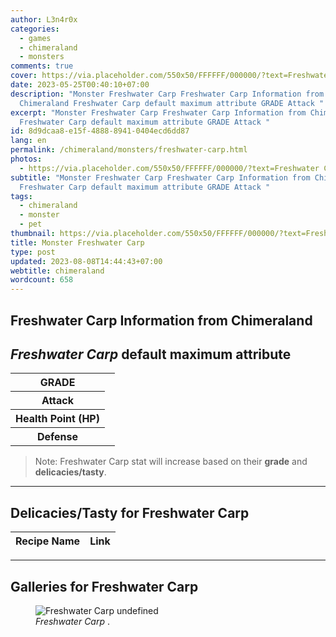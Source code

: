 ```yaml
---
author: L3n4r0x
categories:
  - games
  - chimeraland
  - monsters
comments: true
cover: https://via.placeholder.com/550x50/FFFFFF/000000/?text=Freshwater Carp
date: 2023-05-25T00:40:10+07:00
description: "Monster Freshwater Carp Freshwater Carp Information from
  Chimeraland Freshwater Carp default maximum attribute GRADE Attack "
excerpt: "Monster Freshwater Carp Freshwater Carp Information from Chimeraland
  Freshwater Carp default maximum attribute GRADE Attack "
id: 8d9dcaa8-e15f-4888-8941-0404ecd6dd87
lang: en
permalink: /chimeraland/monsters/freshwater-carp.html
photos:
  - https://via.placeholder.com/550x50/FFFFFF/000000/?text=Freshwater Carp
subtitle: "Monster Freshwater Carp Freshwater Carp Information from Chimeraland
  Freshwater Carp default maximum attribute GRADE Attack "
tags:
  - chimeraland
  - monster
  - pet
thumbnail: https://via.placeholder.com/550x50/FFFFFF/000000/?text=Freshwater Carp
title: Monster Freshwater Carp
type: post
updated: 2023-08-08T14:44:43+07:00
webtitle: chimeraland
wordcount: 658
---
```


<link
  rel="stylesheet"
  href="https://rawcdn.githack.com/dimaslanjaka/Web-Manajemen/870a349/css/bootstrap-5-3-0-alpha3-wrapper.css"
/>
<section id="bootstrap-wrapper">
  <div data-bs-theme="dark">
    <h2>Freshwater Carp Information from Chimeraland</h2>
    <h2 id="attribute"><i>Freshwater Carp</i> default maximum attribute</h2>
    <div class="row">
      <div class="col mb-2">
        <div class="card">
          <div class="card-body">
            <table>
              <tr>
                <th>GRADE</th>
                <td><br /></td>
              </tr>
              <tr>
                <th>Attack</th>
                <td></td>
              </tr>
              <tr>
                <th>Health Point (HP)</th>
                <td></td>
              </tr>
              <tr>
                <th>Defense</th>
                <td></td>
              </tr>
            </table>
          </div>
        </div>
      </div>
    </div>
    <blockquote class="bd-callout bd-callout-warning">
      Note: Freshwater Carp stat will increase based on their <b>grade</b> and
      <b>delicacies/tasty</b>.
    </blockquote>
    <hr />
    <h2 id="delicacies">Delicacies/Tasty for Freshwater Carp</h2>
    <div class="card">
      <div class="card-body">
        <div class="table-responsive">
          <table class="table table-striped">
            <thead>
              <tr>
                <th>Recipe Name</th>
                <th>Link</th>
              </tr>
            </thead>
            <tbody></tbody>
          </table>
        </div>
      </div>
    </div>
    <hr />
    <div id="gallery">
      <h2>Galleries for Freshwater Carp</h2>
      <div class="row">
        <div class="col-lg-6 col-12">
          <figure>
            <img
              src="https://www.webmanajemen.com/undefined"
              alt="Freshwater Carp undefined"
            />
            <figcaption style="word-wrap: break-word">
              <i>Freshwater Carp</i> .
            </figcaption>
          </figure>
        </div>
      </div>
    </div>
  </div>
</section>
